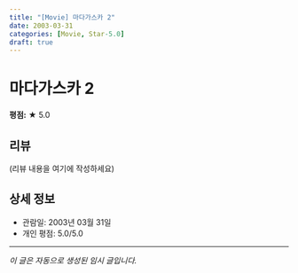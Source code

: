 ```yaml
---
title: "[Movie] 마다가스카 2"
date: 2003-03-31
categories: [Movie, Star-5.0]
draft: true
---
```


# 마다가스카 2

**평점:** ★ 5.0

## 리뷰

(리뷰 내용을 여기에 작성하세요)

## 상세 정보

- 관람일: 2003년 03월 31일
- 개인 평점: 5.0/5.0

---

*이 글은 자동으로 생성된 임시 글입니다.*
